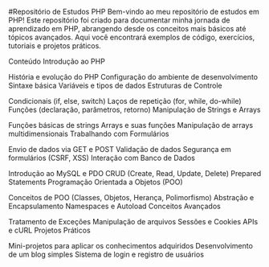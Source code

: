 #Repositório de Estudos PHP
Bem-vindo ao meu repositório de estudos em PHP! Este repositório foi criado para documentar minha jornada de aprendizado em PHP, abrangendo desde os conceitos mais básicos até tópicos avançados. Aqui você encontrará exemplos de código, exercícios, tutoriais e projetos práticos.

Conteúdo
Introdução ao PHP

História e evolução do PHP
Configuração do ambiente de desenvolvimento
Sintaxe básica
Variáveis e tipos de dados
Estruturas de Controle

Condicionais (if, else, switch)
Laços de repetição (for, while, do-while)
Funções (declaração, parâmetros, retorno)
Manipulação de Strings e Arrays

Funções básicas de strings
Arrays e suas funções
Manipulação de arrays multidimensionais
Trabalhando com Formulários

Envio de dados via GET e POST
Validação de dados
Segurança em formulários (CSRF, XSS)
Interação com Banco de Dados

Introdução ao MySQL e PDO
CRUD (Create, Read, Update, Delete)
Prepared Statements
Programação Orientada a Objetos (POO)

Conceitos de POO (Classes, Objetos, Herança, Polimorfismo)
Abstração e Encapsulamento
Namespaces e Autoload
Conceitos Avançados

Tratamento de Exceções
Manipulação de arquivos
Sessões e Cookies
APIs e cURL
Projetos Práticos

Mini-projetos para aplicar os conhecimentos adquiridos
Desenvolvimento de um blog simples
Sistema de login e registro de usuários

